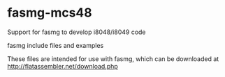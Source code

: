 # fasmg-mcs48
Support for fasmg to develop i8048/i8049 code

fasmg include files and examples

These files are intended for use with fasmg, which can be downloaded at http://flatassembler.net/download.php
